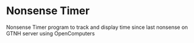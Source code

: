 # Nonsense Timer
 Nonsense Timer program to track and display time since last nonsense on GTNH server using OpenComputers
